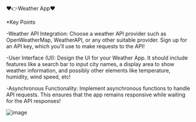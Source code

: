 ❤️👉Weather App❤️ 


*Key Points

-Weather API Integration: Choose a weather API provider such as OpenWeatherMap, WeatherAPI, or any other suitable provider. Sign up for an API key, which you'll use to make requests to the API!

-User Interface (UI): Design the UI for your Weather App. It should include features like a search bar to input city names, a display area to show weather information, and possibly other elements like temperature, humidity, wind speed, etc!

-Asynchronous Functionality: Implement asynchronous functions to handle API requests. This ensures that the app remains responsive while waiting for the API responses!



![image](https://github.com/Tejaswini1397/30-days-project-practice/assets/117677072/4044ad93-5035-4568-a29e-4d801b2f3a91)
